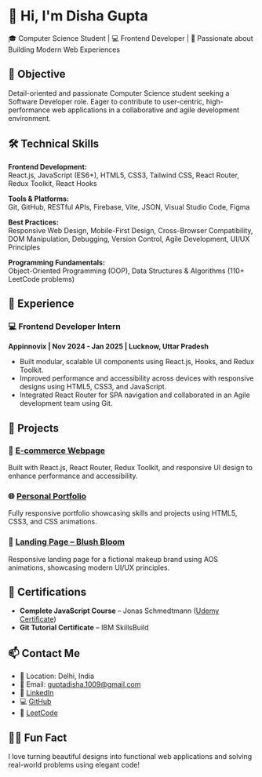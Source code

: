 # 👋 Hi, I'm Disha Gupta

🎓 Computer Science Student | 💻 Frontend Developer | 🚀 Passionate about Building Modern Web Experiences

## 🧭 Objective

Detail-oriented and passionate Computer Science student seeking a Software Developer role. Eager to contribute to user-centric, high-performance web applications in a collaborative and agile development environment.


## 🛠️ Technical Skills

**Frontend Development:**  
React.js, JavaScript (ES6+), HTML5, CSS3, Tailwind CSS, React Router, Redux Toolkit, React Hooks

**Tools & Platforms:**  
Git, GitHub, RESTful APIs, Firebase, Vite, JSON, Visual Studio Code, Figma

**Best Practices:**  
Responsive Web Design, Mobile-First Design, Cross-Browser Compatibility, DOM Manipulation, Debugging, Version Control, Agile Development, UI/UX Principles

**Programming Fundamentals:**  
Object-Oriented Programming (OOP), Data Structures & Algorithms (110+ LeetCode problems)


## 💼 Experience

### 💻 Frontend Developer Intern  
**Appinnovix | Nov 2024 - Jan 2025 | Lucknow, Uttar Pradesh**  
- Built modular, scalable UI components using React.js, Hooks, and Redux Toolkit.  
- Improved performance and accessibility across devices with responsive designs using HTML5, CSS3, and JavaScript.  
- Integrated React Router for SPA navigation and collaborated in an Agile development team using Git.


## 🚀 Projects

### 🛒 [E-commerce Webpage](https://github.com/Disha-arch/E-commerce-web-page)  
Built with React.js, React Router, Redux Toolkit, and responsive UI design to enhance performance and accessibility.

### 🌐 [Personal Portfolio](https://github.com/Disha-arch/MyPortfolio)  
Fully responsive portfolio showcasing skills and projects using HTML5, CSS3, and CSS animations.

### 💄 [Landing Page – Blush Bloom](https://github.com/Disha-arch/Landing-Page-for-a-makeup-brand-Blush-Bloom)  
Responsive landing page for a fictional makeup brand using AOS animations, showcasing modern UI/UX principles.


## 📜 Certifications

- **Complete JavaScript Course** – Jonas Schmedtmann ([Udemy Certificate](https://www.udemy.com/certificate/UC-fd2f7c2c-c02e-4b3e-9ee8-3fac8d5fa244/))
- **Git Tutorial Certificate** – IBM SkillsBuild


## 📫 Contact Me

- 📍 Location: Delhi, India  
- 📧 Email: [guptadisha.1009@gmail.com](mailto:guptadisha.1009@gmail.com)  
- 💼 [LinkedIn](https://www.linkedin.com/in/disha-gupta-a4707b24a/)  
- 💻 [GitHub](https://github.com/Disha-arch)  
- 🧠 [LeetCode](https://leetcode.com/u/vmHuIxu2zT/)

## 🙋‍♀️ Fun Fact

I love turning beautiful designs into functional web applications and solving real-world problems using elegant code!
